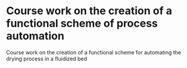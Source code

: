 # Course work on the creation of a functional scheme of process automation
 Course work on the creation of a functional scheme for automating the drying process in a fluidized bed
